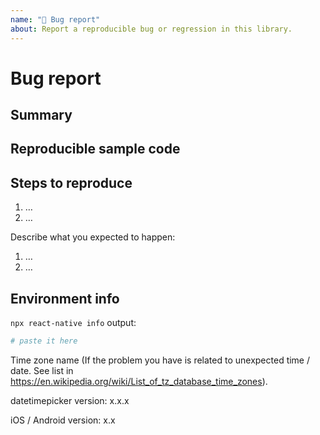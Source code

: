 ```yaml
---
name: "🐛 Bug report"
about: Report a reproducible bug or regression in this library.
---
```


# Bug report

<!--
👋 Hi!

🚨 Please read the following carefully. Your issue probably will be closed if it doesn't include all necessary information. 🚨

Before submitting a new issue, please:

- Test using the latest release of the library, as maybe your bug has been already fixed.
- Check for possible duplicate issues, with possible answers.

Still no progress? Fill the template. 👇
-->

## Summary

<!--

Provide a clear and concise description of what the bug is.

If you're asking for help, please make it easy for us to help you!

-->

## Reproducible sample code

<!--
- You must provide a **minimal and easy-to-run** reproduction of your issue - [how to create a minimal reproduction?](https://stackoverflow.com/help/mcve). We're a small team of maintainers and do not have time to try reproduce bugs ourselves.
- Please try to reproduce the bugs on the provided example app. Either provide a link to the repo that reproduces the bug or provide your code that reproduces the issue and that we can easily use (copy + paste).
- Provide other samples: error messages / stack traces, screenshots, gifs, as suitable.
-->

## Steps to reproduce

<!--
- Explain the steps we need to take to reproduce the issue:
-->

1. …
2. …

Describe what you expected to happen:

1. …
2. …

## Environment info

<!--
If you're using Expo, please state the version of it.
Run `npx react-native info` in your terminal and paste the results here. Also, include the *precise* version number of this library that you are using in the project.
-->

`npx react-native info` output:

```bash
# paste it here
```

Time zone name (If the problem you have is related to unexpected time / date. See list in https://en.wikipedia.org/wiki/List_of_tz_database_time_zones).

datetimepicker version: x.x.x

iOS / Android version: x.x

